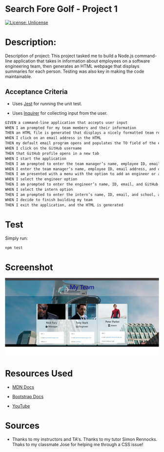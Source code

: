 # Search Fore Golf - Project 1

[![License: Unlicense](https://img.shields.io/badge/license-Unlicense-blue.svg)](http://unlicense.org/)

# Description:

Description of project: This project tasked me to build a Node.js command-line application that takes in information about employees on a software engineering team, then generates an HTML webpage that displays summaries for each person.  Testing was also key in making the code maintainable.

## Acceptance Criteria

* Uses [Jest](https://jestjs.io/) for running the unit test.

* Uses [Inquirer](https://www.npmjs.com/package/inquirer) for collecting input from the user.

```md
GIVEN a command-line application that accepts user input
WHEN I am prompted for my team members and their information
THEN an HTML file is generated that displays a nicely formatted team roster based on user input
WHEN I click on an email address in the HTML
THEN my default email program opens and populates the TO field of the email with the address
WHEN I click on the GitHub username
THEN that GitHub profile opens in a new tab
WHEN I start the application
THEN I am prompted to enter the team manager’s name, employee ID, email address, and office number
WHEN I enter the team manager’s name, employee ID, email address, and office number
THEN I am presented with a menu with the option to add an engineer or an intern or to finish building my team
WHEN I select the engineer option
THEN I am prompted to enter the engineer’s name, ID, email, and GitHub username, and I am taken back to the menu
WHEN I select the intern option
THEN I am prompted to enter the intern’s name, ID, email, and school, and I am taken back to the menu
WHEN I decide to finish building my team
THEN I exit the application, and the HTML is generated
```
# Test

Simply run:
```md 
npm test
```

# Screenshot

![Team Profile Generator](images/TeamGenerator.jpeg)

# Resources Used

* [MDN Docs](https://developer.mozilla.org/en-US/)

* [Bootstrap Docs](https://getbootstrap.com/docs/5.0/getting-started/introduction/)

* [YouTube](https://www.youtube.com/)

# Sources

* Thanks to my instructors and TA's. Thanks to my tutor Simon Rennocks. Thaks to my classmate Jose for helping me through a CSS issue!
